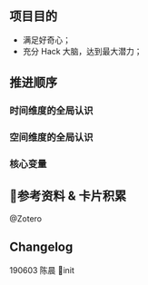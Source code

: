 ## 项目目的
* 满足好奇心；
* 充分 Hack 大脑，达到最大潜力；

## 推进顺序

### 时间维度的全局认识

### 空间维度的全局认识

### 核心变量

## 参考资料 & 卡片积累

@Zotero

## Changelog

190603 陈晨 init

